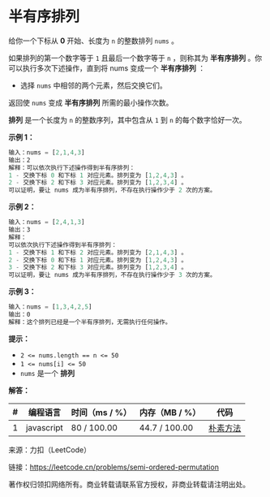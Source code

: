 # 半有序排列

给你一个下标从 **0** 开始、长度为 `n` 的整数排列 `nums` 。

如果排列的第一个数字等于 `1` 且最后一个数字等于 `n` ，则称其为 **半有序排列** 。你可以执行多次下述操作，直到将 nums 变成一个 **半有序排列** ：

- 选择 `nums` 中相邻的两个元素，然后交换它们。

返回使 `nums` 变成 **半有序排列** 所需的最小操作次数。

**排列** 是一个长度为 `n` 的整数序列，其中包含从 `1` 到 `n` 的每个数字恰好一次。

**示例 1：**

``` javascript
输入：nums = [2,1,4,3]
输出：2
解释：可以依次执行下述操作得到半有序排列：
1 - 交换下标 0 和下标 1 对应元素。排列变为 [1,2,4,3] 。
2 - 交换下标 2 和下标 3 对应元素。排列变为 [1,2,3,4] 。
可以证明，要让 nums 成为半有序排列，不存在执行操作少于 2 次的方案。
```

**示例 2：**

``` javascript
输入：nums = [2,4,1,3]
输出：3
解释：
可以依次执行下述操作得到半有序排列：
1 - 交换下标 1 和下标 2 对应元素。排列变为 [2,1,4,3] 。
2 - 交换下标 0 和下标 1 对应元素。排列变为 [1,2,4,3] 。
3 - 交换下标 2 和下标 3 对应元素。排列变为 [1,2,3,4] 。
可以证明，要让 nums 成为半有序排列，不存在执行操作少于 3 次的方案。
```

**示例 3：**

``` javascript
输入：nums = [1,3,4,2,5]
输出：0
解释：这个排列已经是一个半有序排列，无需执行任何操作。
```

**提示：**

- `2 <= nums.length == n <= 50`
- `1 <= nums[i] <= 50`
- `nums` 是一个 **排列**

**解答：**

**#**|**编程语言**|**时间（ms / %）**|**内存（MB / %）**|**代码**
--|--|--|--|--
1|javascript|80 / 100.00|44.7 / 100.00|[朴素方法](./javascript/ac_v1.js)

来源：力扣（LeetCode）

链接：https://leetcode.cn/problems/semi-ordered-permutation

著作权归领扣网络所有。商业转载请联系官方授权，非商业转载请注明出处。

